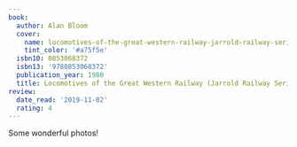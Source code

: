 ```yaml
---
book:
  author: Alan Bloom
  cover:
    name: locomotives-of-the-great-western-railway-jarrold-railway-series-1.jpg
    tint_color: '#a75f5e'
  isbn10: 0853068372
  isbn13: '9780853068372'
  publication_year: 1980
  title: Locomotives of the Great Western Railway (Jarrold Railway Series 1)
review:
  date_read: '2019-11-02'
  rating: 4
---
```


Some wonderful photos!